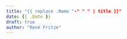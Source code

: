 ```yaml
---
title: "{{ replace .Name "-" " " | title }}"
date: {{ .Date }}
draft: true
author: "René Fritze"
---
```

